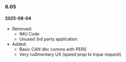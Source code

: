 ### 6.05
#### 2025-08-04
* Removed:
	* IMU Code
	* Unused 3rd party application
* Added:
	* Basic CAN dbc comms with PERS
	* Very rudimentary UX (speed prop to trque request)
